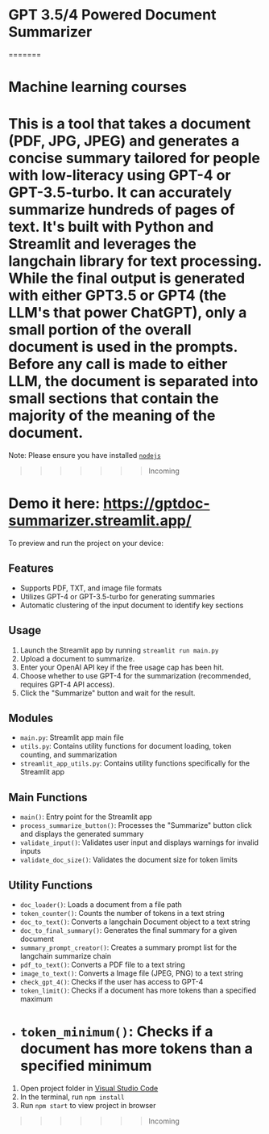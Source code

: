 # **GPT 3.5/4 Powered Document Summarizer**

=======

# Machine learning courses




This is a tool that takes a document (PDF, JPG, JPEG) and generates a concise summary tailored for people with low-literacy using GPT-4 or GPT-3.5-turbo. It can accurately summarize hundreds of pages of text. It's built with Python and Streamlit and leverages the langchain library for text processing.
While the final output is generated with either GPT3.5 or GPT4 (the LLM's that power ChatGPT), only a small portion of the overall document is used in the prompts. Before any call is made to either LLM, the document is separated into
small sections that contain the majority of the meaning of the document.
=======
Note: Please ensure you have installed <code><a href="https://nodejs.org/en/download/">nodejs</a></code>

> > > > > > > Incoming


Demo it here: https://gptdoc-summarizer.streamlit.app/
=======
To preview and run the project on your device:


## Features

- Supports PDF, TXT, and image file formats
- Utilizes GPT-4 or GPT-3.5-turbo for generating summaries
- Automatic clustering of the input document to identify key sections

## Usage

1. Launch the Streamlit app by running `streamlit run main.py`
2. Upload a document to summarize.
3. Enter your OpenAI API key if the free usage cap has been hit.
4. Choose whether to use GPT-4 for the summarization (recommended, requires GPT-4 API access).
5. Click the "Summarize" button and wait for the result.

## Modules

- `main.py`: Streamlit app main file
- `utils.py`: Contains utility functions for document loading, token counting, and summarization
- `streamlit_app_utils.py`: Contains utility functions specifically for the Streamlit app

## Main Functions

- `main()`: Entry point for the Streamlit app
- `process_summarize_button()`: Processes the "Summarize" button click and displays the generated summary
- `validate_input()`: Validates user input and displays warnings for invalid inputs
- `validate_doc_size()`: Validates the document size for token limits

## Utility Functions

- `doc_loader()`: Loads a document from a file path
- `token_counter()`: Counts the number of tokens in a text string
- `doc_to_text()`: Converts a langchain Document object to a text string
- `doc_to_final_summary()`: Generates the final summary for a given document
- `summary_prompt_creator()`: Creates a summary prompt list for the langchain summarize chain
- `pdf_to_text()`: Converts a PDF file to a text string
- `image_to_text()`: Converts a Image file (JPEG, PNG) to a text string
- `check_gpt_4()`: Checks if the user has access to GPT-4
- `token_limit()`: Checks if a document has more tokens than a specified maximum
- # `token_minimum()`: Checks if a document has more tokens than a specified minimum

1. Open project folder in <a href="https://code.visualstudio.com/download">Visual Studio Code</a>
2. In the terminal, run `npm install`
3. Run `npm start` to view project in browser

> > > > > > > Incoming
